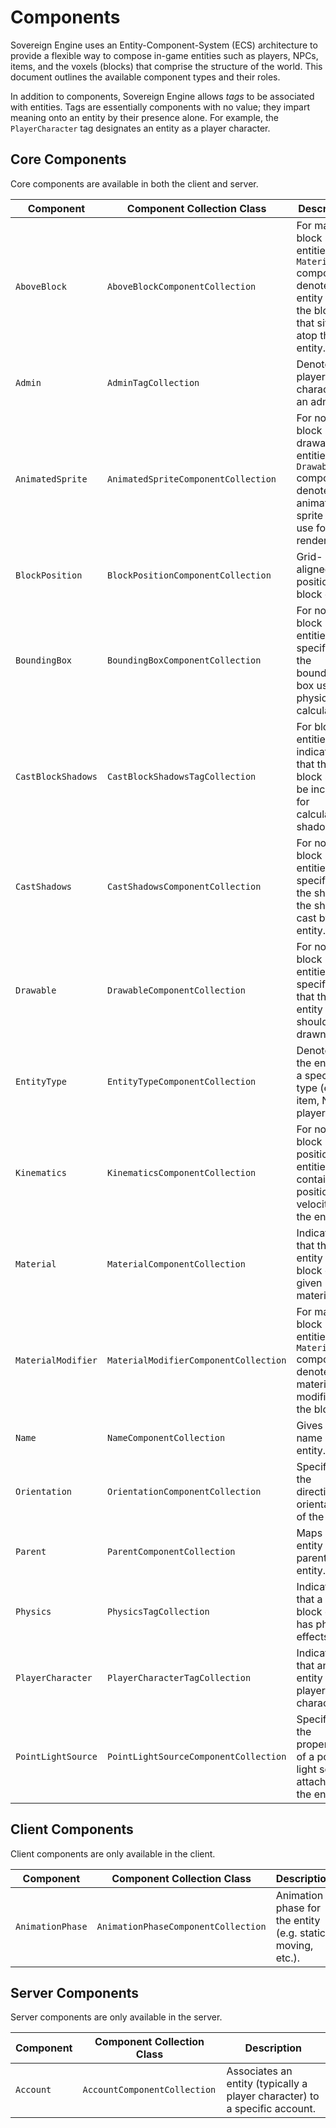 # Components

Sovereign Engine uses an Entity-Component-System (ECS) architecture to provide a flexible way to compose in-game entities such as players, NPCs, items, and the voxels (blocks) that comprise the structure of the world. This document outlines the available component types and their roles.

In addition to components, Sovereign Engine allows *tags* to be associated with entities. Tags are essentially components with no value; they impart meaning onto an entity by their presence alone. For example, the `PlayerCharacter` tag designates an entity as a player character.

## Core Components

Core components are available in both the client and server.

| Component          | Component Collection Class            | Description                                                                                                            |
| ------------------ | ------------------------------------- | ---------------------------------------------------------------------------------------------------------------------- |
| `AboveBlock`       | `AboveBlockComponentCollection`       | For material block entities (see `Material` component), denotes the entity ID of the block that sits atop this entity. |
| `Admin`            | `AdminTagCollection`                  | Denotes a player character as an admin.                                                                                |
| `AnimatedSprite`   | `AnimatedSpriteComponentCollection`   | For non-block drawable entities (see `Drawable` component), denotes the animated sprite ID to use for rendering.       |
| `BlockPosition`    | `BlockPositionComponentCollection`    | Grid-aligned position of a block entity.                                                                               |
| `BoundingBox`      | `BoundingBoxComponentCollection`      | For non-block entities, specifies the bounding box used for physics calculations.                                      |
| `CastBlockShadows` | `CastBlockShadowsTagCollection`       | For block entities, indicates that the block should be included for calculating shadows.                               |
| `CastShadows`      | `CastShadowsComponentCollection`      | For non-block entities, specifies the shape of the shadow cast by the entity.                                          |
| `Drawable`         | `DrawableComponentCollection`         | For non-block entities, specifies that the entity should be drawn.                                                     |
| `EntityType`       | `EntityTypeComponentCollection`       | Denotes that the entity is a special type (e.g. item, NPC, player).                                                    |
| `Kinematics`       | `KinematicsComponentCollection`       | For non-block positioned entities, contains the position and velocity of the entity.                                   |
| `Material`         | `MaterialComponentCollection`         | Indicates that the entity is a block of the given material ID.                                                         |
| `MaterialModifier` | `MaterialModifierComponentCollection` | For material block entities (see `Material` component), denotes the material modifier of the block.                    |
| `Name`             | `NameComponentCollection`             | Gives the name of the entity.                                                                                          |
| `Orientation`      | `OrientationComponentCollection`      | Specifies the directional orientation of the entity.                                                                   |
| `Parent`           | `ParentComponentCollection`           | Maps an entity to its parent entity.                                                                                   |
| `Physics`          | `PhysicsTagCollection`                | Indicates that a non-block entity has physics effects.                                                                 |
| `PlayerCharacter`  | `PlayerCharacterTagCollection`        | Indicates that an entity is a player character.                                                                        |
| `PointLightSource` | `PointLightSourceComponentCollection` | Specifies the properties of a point light source attached to the entity.                                               |

## Client Components

Client components are only available in the client.

| Component        | Component Collection Class          | Description                                                 |
| ---------------- | ----------------------------------- | ----------------------------------------------------------- |
| `AnimationPhase` | `AnimationPhaseComponentCollection` | Animation phase for the entity (e.g. static, moving, etc.). |

## Server Components

Server components are only available in the server.

| Component | Component Collection Class   | Description                                                                |
| --------- | ---------------------------- | -------------------------------------------------------------------------- |
| `Account` | `AccountComponentCollection` | Associates an entity (typically a player character) to a specific account. |
